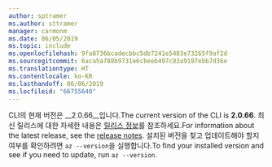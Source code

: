 ```yaml
---
author: sptramer
ms.author: sttramer
manager: carmonm
ms.date: 06/05/2019
ms.topic: include
ms.openlocfilehash: 9fa8736bcadecbbc5db7241e5483e73265f9af2d
ms.sourcegitcommit: 6aca5a788b9731e6cbeeb497c83a9197ebb7d36e
ms.translationtype: HT
ms.contentlocale: ko-KR
ms.lasthandoff: 06/06/2019
ms.locfileid: "66755640"
---
```

<span data-ttu-id="b635f-101">CLI의 현재 버전은 __2.0.66__입니다.</span><span class="sxs-lookup"><span data-stu-id="b635f-101">The current version of the CLI is __2.0.66__.</span></span> <span data-ttu-id="b635f-102">최신 릴리스에 대한 자세한 내용은 [릴리스 정보](../release-notes-azure-cli.md)를 참조하세요.</span><span class="sxs-lookup"><span data-stu-id="b635f-102">For information about the latest release, see the [release notes](../release-notes-azure-cli.md).</span></span> <span data-ttu-id="b635f-103">설치된 버전을 찾고 업데이트해야 할지 여부를 확인하려면 `az --version`을 실행합니다.</span><span class="sxs-lookup"><span data-stu-id="b635f-103">To find your installed version and see if you need to update, run `az --version`.</span></span>
